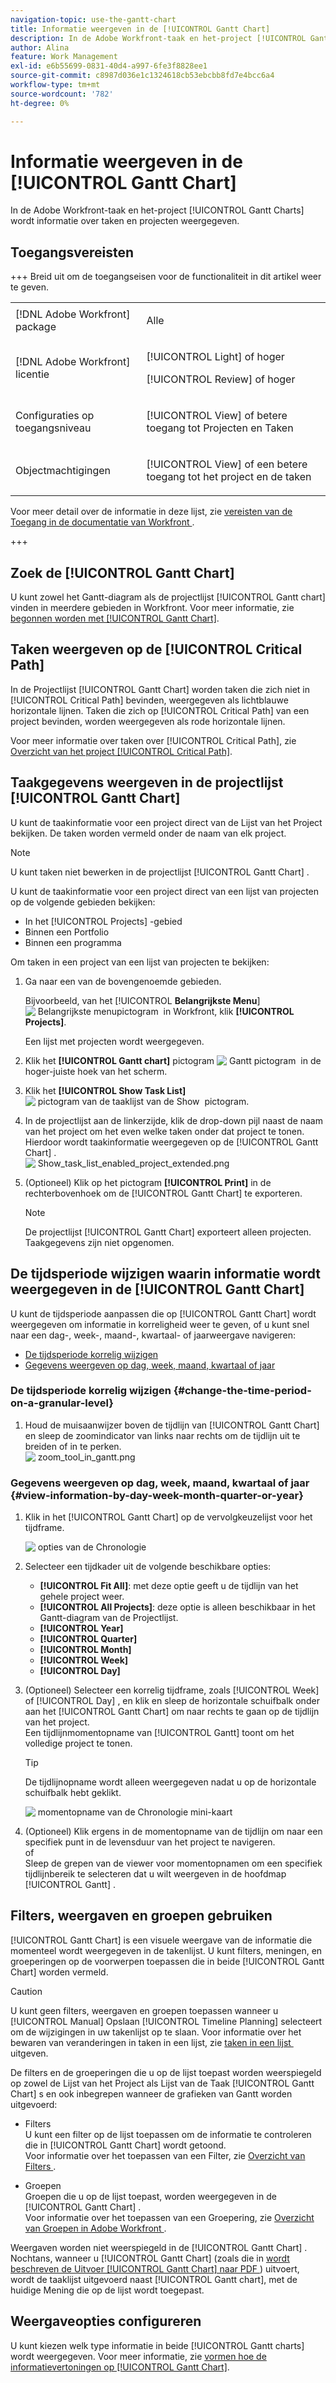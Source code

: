 ```yaml
---
navigation-topic: use-the-gantt-chart
title: Informatie weergeven in de [!UICONTROL Gantt Chart]
description: In de Adobe Workfront-taak en het-project [!UICONTROL Gantt Charts] wordt informatie over taken en projecten weergegeven.
author: Alina
feature: Work Management
exl-id: e6b55699-0831-40d4-a997-6fe3f8828ee1
source-git-commit: c8987d036e1c1324618cb53ebcbb8fd7e4bcc6a4
workflow-type: tm+mt
source-wordcount: '782'
ht-degree: 0%

---
```


# Informatie weergeven in de [!UICONTROL Gantt Chart]

<!--Audited: 08/2025-->

In de Adobe Workfront-taak en het-project [!UICONTROL Gantt Charts] wordt informatie over taken en projecten weergegeven.

## Toegangsvereisten

+++ Breid uit om de toegangseisen voor de functionaliteit in dit artikel weer te geven. 

<table style="table-layout:auto"> 
 <col> 
 <col> 
 <tbody> 
  <tr> 
   <td role="rowheader">[!DNL Adobe Workfront] package</td> 
   <td> <p>Alle</p> </td> 
  </tr> 
  <tr> 
   <td role="rowheader">[!DNL Adobe Workfront] licentie</td> 
   <td><p>[!UICONTROL Light] of hoger</p>
    <p>[!UICONTROL Review] of hoger</p> </td> 
  </tr> 
  <tr> 
   <td role="rowheader">Configuraties op toegangsniveau</td> 
   <td> <p>[!UICONTROL View] of betere toegang tot Projecten en Taken</p></td>
</tr> 
  <tr> 
   <td role="rowheader">Objectmachtigingen</td> 
   <td> <p>[!UICONTROL View] of een betere toegang tot het project en de taken</p></td> 
  </tr> 
 </tbody> 
</table>

Voor meer detail over de informatie in deze lijst, zie [&#x200B; vereisten van de Toegang in de documentatie van Workfront &#x200B;](/help/quicksilver/administration-and-setup/add-users/access-levels-and-object-permissions/access-level-requirements-in-documentation.md).

+++ 

<!--Old:
<table style="table-layout:auto"> 
 <col> 
 <col> 
 <tbody> 
  <tr> 
   <td role="rowheader">[!DNL Adobe Workfront] plan*</td> 
   <td> <p>Any </p> </td> 
  </tr> 
  <tr> 
   <td role="rowheader">[!DNL Adobe Workfront] licenses overview*</td> 
   <td> <p>[!UICONTROL Review] or higher</p> </td> 
  </tr> 
  <tr> 
   <td role="rowheader">Access level configurations*</td> 
   <td> <p>[!UICONTROL View] or higher access to Projects and Tasks</p> <p><b>NOTE</b>

If you still don't have access, ask your [!DNL Workfront] administrator if they set additional restrictions in your access level. For information on how a [!DNL Workfront] administrator can modify your access level, see <a href="../../../administration-and-setup/add-users/configure-and-grant-access/create-modify-access-levels.md" class="MCXref xref">Create or modify custom access levels</a>.</p> </td>
</tr> 
  <tr> 
   <td role="rowheader">Object permissions</td> 
   <td> <p>[!UICONTROL View] or higher access to the project</p> <p>For information on requesting additional access, see <a href="../../../workfront-basics/grant-and-request-access-to-objects/request-access.md" class="MCXref xref">Request access to objects </a>.</p> </td> 
  </tr> 
 </tbody> 
</table>-->

## Zoek de [!UICONTROL Gantt Chart]

U kunt zowel het Gantt-diagram als de projectlijst [!UICONTROL Gantt chart] vinden in meerdere gebieden in Workfront. Voor meer informatie, zie [&#x200B; begonnen worden met [!UICONTROL Gantt Chart]](../../../manage-work/gantt-chart/use-the-gantt-chart/get-started-with-gantt.md).

## Taken weergeven op de [!UICONTROL Critical Path]

In de Projectlijst [!UICONTROL Gantt Chart] worden taken die zich niet in [!UICONTROL Critical Path] bevinden, weergegeven als lichtblauwe horizontale lijnen. Taken die zich op [!UICONTROL Critical Path] van een project bevinden, worden weergegeven als rode horizontale lijnen.

Voor meer informatie over taken over [!UICONTROL Critical Path], zie [&#x200B; Overzicht van het project [!UICONTROL Critical Path]](../../../manage-work/tasks/manage-tasks/critical-path.md).

## Taakgegevens weergeven in de projectlijst [!UICONTROL Gantt Chart]

U kunt de taakinformatie voor een project direct van de Lijst van het Project bekijken. De taken worden vermeld onder de naam van elk project.

>[!NOTE]
>
>U kunt taken niet bewerken in de projectlijst [!UICONTROL Gantt Chart] .

U kunt de taakinformatie voor een project direct van een lijst van projecten op de volgende gebieden bekijken:

* In het [!UICONTROL Projects] -gebied
* Binnen een Portfolio
* Binnen een programma

Om taken in een project van een lijst van projecten te bekijken:

1. Ga naar een van de bovengenoemde gebieden.

   Bijvoorbeeld, van het [!UICONTROL **Belangrijkste Menu**] ![&#x200B; Belangrijkste menupictogram &#x200B;](assets/lines-main-menu.png) in Workfront, klik **[!UICONTROL Projects]**.

   Een lijst met projecten wordt weergegeven.

1. Klik het **[!UICONTROL Gantt chart]** pictogram ![&#x200B; Gantt pictogram &#x200B;](assets/gantt-icon-nwe.png) in de hoger-juiste hoek van het scherm.

1. Klik het **[!UICONTROL Show Task List]** ![&#x200B; pictogram van de taaklijst van de Show &#x200B;](assets/show-task-list-icon.png) pictogram.

1. In de projectlijst aan de linkerzijde, klik de drop-down pijl naast de naam van het project om het even welke taken onder dat project te tonen.\
   Hierdoor wordt taakinformatie weergegeven op de [!UICONTROL Gantt Chart] .\
   ![&#x200B; Show_task_list_enabled_project_extended.png &#x200B;](assets/show-task-list-enabled-project-expanded-350x78.png)

1. (Optioneel) Klik op het pictogram **[!UICONTROL Print]** in de rechterbovenhoek om de [!UICONTROL Gantt Chart] te exporteren.

   >[!NOTE]
   >
   >De projectlijst [!UICONTROL Gantt Chart] exporteert alleen projecten. Taakgegevens zijn niet opgenomen.

## De tijdsperiode wijzigen waarin informatie wordt weergegeven in de [!UICONTROL Gantt Chart]

U kunt de tijdsperiode aanpassen die op [!UICONTROL Gantt Chart] wordt weergegeven om informatie in korreligheid weer te geven, of u kunt snel naar een dag-, week-, maand-, kwartaal- of jaarweergave navigeren:

* [De tijdsperiode korrelig wijzigen](#change-the-time-period-on-a-granular-level)
* [Gegevens weergeven op dag, week, maand, kwartaal of jaar](#view-information-by-day-week-month-quarter-or-year)

### De tijdsperiode korrelig wijzigen {#change-the-time-period-on-a-granular-level}

1. Houd de muisaanwijzer boven de tijdlijn van [!UICONTROL Gantt Chart] en sleep de zoomindicator van links naar rechts om de tijdlijn uit te breiden of in te perken.\
   ![&#x200B; zoom_tool_in_gantt.png &#x200B;](assets/zoom-tool-in-gantt-350x180.png)

### Gegevens weergeven op dag, week, maand, kwartaal of jaar {#view-information-by-day-week-month-quarter-or-year}

1. Klik in het [!UICONTROL Gantt Chart] op de vervolgkeuzelijst voor het tijdframe.

   ![&#x200B; opties van de Chronologie &#x200B;](assets/timeline-options.png)

1. Selecteer een tijdkader uit de volgende beschikbare opties:

   * **[!UICONTROL Fit All]**: met deze optie geeft u de tijdlijn van het gehele project weer.
   * **[!UICONTROL All Projects]**: deze optie is alleen beschikbaar in het Gantt-diagram van de Projectlijst.
   * **[!UICONTROL Year]**
   * **[!UICONTROL Quarter]**
   * **[!UICONTROL Month]**
   * **[!UICONTROL Week]**
   * **[!UICONTROL Day]**

1. (Optioneel) Selecteer een korrelig tijdframe, zoals [!UICONTROL Week] of [!UICONTROL Day] , en klik en sleep de horizontale schuifbalk onder aan het [!UICONTROL Gantt Chart] om naar rechts te gaan op de tijdlijn van het project.\
   Een tijdlijnmomentopname van [!UICONTROL Gantt] toont om het volledige project te tonen.

   >[!TIP]
   >
   >De tijdlijnopname wordt alleen weergegeven nadat u op de horizontale schuifbalk hebt geklikt.

   ![&#x200B; momentopname van de Chronologie mini-kaart &#x200B;](assets/stretchy-gantt-minimap-with-outline--1--350x140.png)

1. (Optioneel) Klik ergens in de momentopname van de tijdlijn om naar een specifiek punt in de levensduur van het project te navigeren.\
   of\
   Sleep de grepen van de viewer voor momentopnamen om een specifiek tijdlijnbereik te selecteren dat u wilt weergeven in de hoofdmap [!UICONTROL Gantt] .

## Filters, weergaven en groepen gebruiken

[!UICONTROL Gantt Chart] is een visuele weergave van de informatie die momenteel wordt weergegeven in de takenlijst. U kunt filters, meningen, en groeperingen op de voorwerpen toepassen die in beide [!UICONTROL Gantt Chart] worden vermeld.

>[!CAUTION]
>
>U kunt geen filters, weergaven en groepen toepassen wanneer u [!UICONTROL Manual] Opslaan [!UICONTROL Timeline Planning] selecteert om de wijzigingen in uw takenlijst op te slaan. Voor informatie over het bewaren van veranderingen in taken in een lijst, zie [&#x200B; taken in een lijst &#x200B;](../../../manage-work/tasks/manage-tasks/edit-tasks-in-a-list.md) uitgeven.

De filters en de groeperingen die u op de lijst toepast worden weerspiegeld op zowel de Lijst van het Project als Lijst van de Taak [!UICONTROL Gantt Chart] s en ook inbegrepen wanneer de grafieken van Gantt worden uitgevoerd:

* Filters\
   U kunt een filter op de lijst toepassen om de informatie te controleren die in [!UICONTROL Gantt Chart] wordt getoond.\
   Voor informatie over het toepassen van een Filter, zie [&#x200B; Overzicht van Filters &#x200B;](../../../reports-and-dashboards/reports/reporting-elements/filters-overview.md).

* Groepen\
   Groepen die u op de lijst toepast, worden weergegeven in de [!UICONTROL Gantt Chart] .\
   Voor informatie over het toepassen van een Groepering, zie [&#x200B; Overzicht van Groepen in Adobe Workfront &#x200B;](../../../reports-and-dashboards/reports/reporting-elements/groupings-overview.md).

Weergaven worden niet weerspiegeld in de [!UICONTROL Gantt Chart] . Nochtans, wanneer u [!UICONTROL Gantt Chart] (zoals die in [&#x200B; wordt beschreven de Uitvoer [!UICONTROL Gantt Chart] naar PDF &#x200B;](../../../manage-work/gantt-chart/use-the-gantt-chart/export-gantt-chart-to-pdf.md)) uitvoert, wordt de taaklijst uitgevoerd naast [!UICONTROL Gantt chart], met de huidige Mening die op de lijst wordt toegepast.

## Weergaveopties configureren

U kunt kiezen welk type informatie in beide [!UICONTROL Gantt charts] wordt weergegeven. Voor meer informatie, zie [&#x200B; vormen hoe de informatievertoningen op [!UICONTROL Gantt Chart]](../../../manage-work/gantt-chart/use-the-gantt-chart/configure-info-on-gantt-chart.md).
